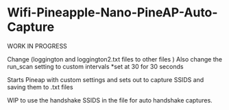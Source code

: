 # Wifi-Pineapple-Nano-PineAP-Auto-Capture
WORK IN PROGRESS

Change (loggington and loggington2.txt files to other files )
Also change the run_scan setting to custom intervals *set at 30 for 30 seconds

Starts Pineap with custom settings and sets out to capture SSIDS and saving them to .txt files

WIP to use the handshake SSIDS in the file for auto handshake captures.
